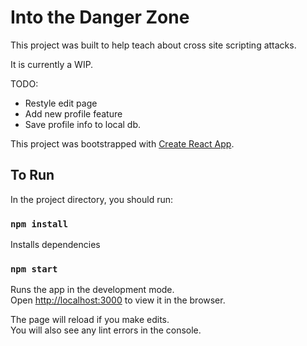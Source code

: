 # Into the Danger Zone

This project was built to help teach about cross site scripting attacks.

It is currently a WIP.

TODO:
* Restyle edit page
* Add new profile feature
* Save profile info to local db.

This project was bootstrapped with [Create React App](https://github.com/facebook/create-react-app).

## To Run

In the project directory, you should run:

### `npm install`

Installs dependencies

### `npm start`

Runs the app in the development mode.\
Open [http://localhost:3000](http://localhost:3000) to view it in the browser.

The page will reload if you make edits.\
You will also see any lint errors in the console.
